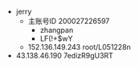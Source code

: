 - jerry
	- 主账号ID 200027226597
		- zhangpan
		- LF(!+$wY
	- 152.136.149.243 root/L051228n
- 43.138.46.190 7edizR9gU3RT